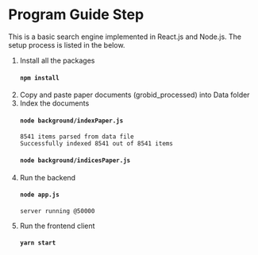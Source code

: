 # Program Guide Step

This is a basic search engine implemented in React.js and Node.js. The setup process is listed in the below.

1. Install all the packages 
    #### `npm install`
2. Copy and paste paper documents (grobid_processed) into Data folder
3. Index the documents
    #### `node background/indexPaper.js`
    ```
    8541 items parsed from data file
    Successfully indexed 8541 out of 8541 items
    ```
    #### `node background/indicesPaper.js`
4. Run the backend
    #### `node app.js`
    ```console
    server running @50000
    ```
5. Run the frontend client
    #### `yarn start`